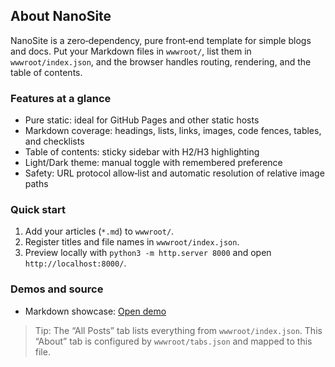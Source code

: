 ## About NanoSite

NanoSite is a zero‑dependency, pure front‑end template for simple blogs and docs. Put your Markdown files in `wwwroot/`, list them in `wwwroot/index.json`, and the browser handles routing, rendering, and the table of contents.

### Features at a glance

- Pure static: ideal for GitHub Pages and other static hosts
- Markdown coverage: headings, lists, links, images, code fences, tables, and checklists
- Table of contents: sticky sidebar with H2/H3 highlighting
- Light/Dark theme: manual toggle with remembered preference
- Safety: URL protocol allow‑list and automatic resolution of relative image paths

### Quick start

1. Add your articles (`*.md`) to `wwwroot/`.
2. Register titles and file names in `wwwroot/index.json`.
3. Preview locally with `python3 -m http.server 8000` and open `http://localhost:8000/`.

### Demos and source

- Markdown showcase: [Open demo](?id=markdown-showcase.md)

> Tip: The “All Posts” tab lists everything from `wwwroot/index.json`. This “About” tab is configured by `wwwroot/tabs.json` and mapped to this file.
